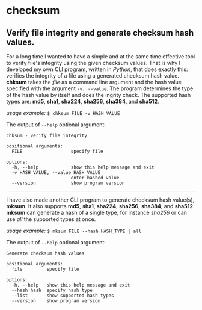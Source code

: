 # checksum
Verify file integrity and generate checksum hash values.
---

For a long time I wanted to have a simple and at the same time effective tool to verify file's integrity using the given checksum values. That is why I developed my own CLI program, written in *Python*, that does exactly this: verifies the integrity of a file using a generated checksum hash value. **chksum** takes the *file* as a command line argument and the hash value specified with the argument `-v, --value`. The program determines the type of the hash value by itself and does the ingrity check. The supported hash types are: **md5**, **sha1**, **sha224**, **sha256**, **sha384**, and **sha512**.

*usage example:*
`$ chksum FILE -v HASH_VALUE`

The output of `--help` optional argument:
```
chksum - verify file integrity

positional arguments:
  FILE                  specify file

options:
  -h, --help            show this help message and exit
  -v HASH_VALUE, --value HASH_VALUE
                        enter hashed value
  --version             show program version
```

---

I have also made another CLI program to generate checksum hash value(s), **mksum**. It also supports **md5**, **sha1**, **sha224**, **sha256**, **sha384**, and **sha512**. **mksum** can generate a hash of a single type, for instance *sha256* or can use *all* the supported types at once.

*usage example:*
`$ mksum FILE --hash HASH_TYPE | all`

The output of `--help` optional argument:
```
Generate checksum hash values

positional arguments:
  file         specify file

options:
  -h, --help   show this help message and exit
  --hash hash  specify hash type
  --list       show supported hash types
  --version    show program version
```
